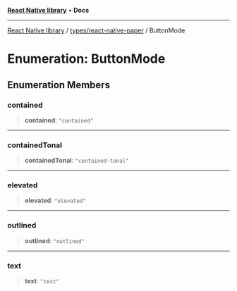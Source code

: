[**React Native library**](../../../index.md) • **Docs**

***

[React Native library](../../../modules.md) / [types/react-native-paper](../index.md) / ButtonMode

# Enumeration: ButtonMode

## Enumeration Members

### contained

> **contained**: `"contained"`

***

### containedTonal

> **containedTonal**: `"contained-tonal"`

***

### elevated

> **elevated**: `"elevated"`

***

### outlined

> **outlined**: `"outlined"`

***

### text

> **text**: `"text"`
